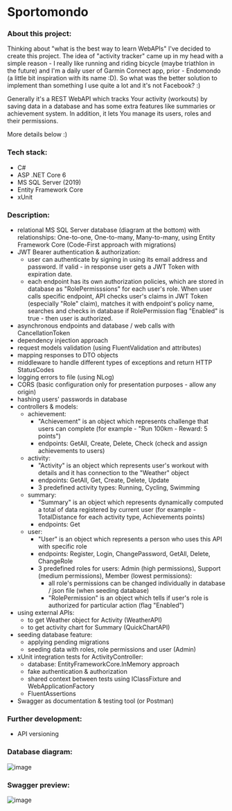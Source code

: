 # Sportomondo

### About this project: ###

Thinking about "what is the best way to learn WebAPIs" I've decided to create this project.
The idea of "activity tracker" came up in my head with a simple reason - I really like running and riding bicycle (maybe triathlon in the future) and
I'm a daily user of Garmin Connect app, prior - Endomondo (a little bit inspiration with its name :D).
So what was the better solution to implement than something I use quite a lot and it's not Facebook? :)

Generally it's a REST WebAPI which tracks Your activity (workouts) by saving data in a database and has some extra features like summaries or achievement system. In addition, it lets You manage its users, roles and their permissions.

More details below :)

### Tech stack: ###

- C#
- ASP .NET Core 6
- MS SQL Server (2019)
- Entity Framework Core
- xUnit

### Description: ###

- relational MS SQL Server database (diagram at the bottom) with relationships: One-to-one, One-to-many, Many-to-many, using Entity Framework Core (Code-First approach with migrations)
- JWT Bearer authentication & authorization:
	- user can authenticate by signing in using its email address and password. If valid - in response user gets a JWT Token with expiration date.
	- each endpoint has its own authorization policies, which are stored in database as "RolePermisssions" for each user's role. When user calls specific endpoint, API checks user's claims in JWT Token (especially "Role" claim), matches it with endpoint's policy name, searches and checks in database if RolePermission flag "Enabled" is true - then user is authorized.
- asynchronous endpoints and database / web calls with CancellationToken
- dependency injection approach
- request models validation (using FluentValidation and attributes)
- mapping responses to DTO objects
- middleware to handle different types of exceptions and return HTTP StatusCodes
- logging errors to file (using NLog)
- CORS (basic configuration only for presentation purposes - allow any origin)
- hashing users' passwords in database
- controllers & models:
	- achievement:
		- "Achievement" is an object which represents challenge that users can complete (for example - "Run 100km - Reward: 5 points")
		- endpoints: GetAll, Create, Delete, Check (check and assign achievements to users)
	- activity:
		- "Activity" is an object which represents user's workout with details and it has connection to the "Weather" object
		- endpoints: GetAll, Get, Create, Delete, Update
		- 3 predefined activity types: Running, Cycling, Swimming
	- summary:
		- "Summary" is an object which represents dynamically computed a total of data registered by current user (for example - TotalDistance for each activity type, Achievements points) 
		- endpoints: Get
	- user:
		- "User" is an object which represents a person who uses this API with specific role
		- endpoints: Register, Login, ChangePassword, GetAll, Delete, ChangeRole
		- 3 predefined roles for users: Admin (high permissions), Support (medium permissions), Member (lowest permissions):
			- all role's permissions can be changed individually in database / json file (when seeding database)
			- "RolePermission" is an object which tells if user's role is authorized for particular action (flag "Enabled")
- using external APIs:
	- to get Weather object for Activity (WeatherAPI)
	- to get activity chart for Summary (QuickChartAPI)
- seeding database feature:
	- applying pending migrations
	- seeding data with roles, role permissions and user (Admin)
- xUnit integration tests for ActivityController:
	- database: EntityFrameworkCore.InMemory approach
	- fake authentication & authorization
	- shared context between tests using IClassFixture and WebApplicationFactory
	- FluentAssertions
- Swagger as documentation & testing tool (or Postman)

### Further development: ###

- API versioning

### Database diagram: ###

![image](https://github.com/KamilZurek/Sportomondo/assets/107115837/47c4ed2e-7c7b-4eb2-9891-d5be3df392ca)

### Swagger preview: ###

![image](https://github.com/KamilZurek/Sportomondo/assets/107115837/4e2bde9f-61d0-47f9-8287-a37f630be276)

